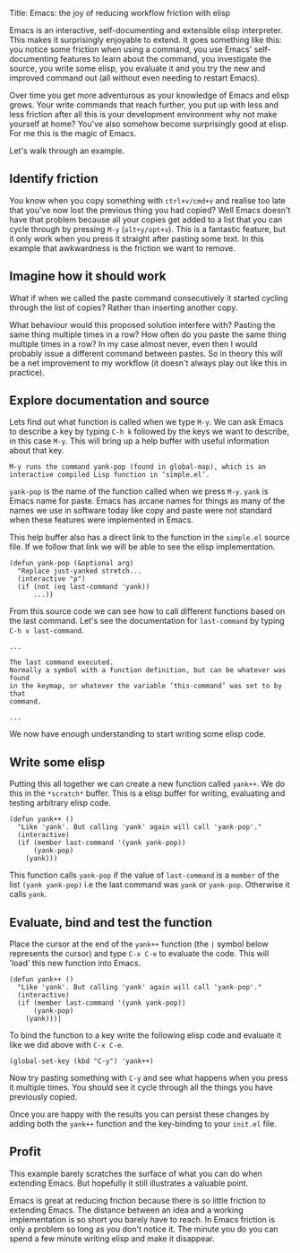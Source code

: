 Title: Emacs: the joy of reducing workflow friction with elisp

Emacs is an interactive, self-documenting and extensible elisp interpreter. This makes it surprisingly enjoyable to extend. It goes something like this: you notice some friction when using a command, you use Emacs' self-documenting features to learn about the command, you investigate the source, you write some elisp, you evaluate it and you try the new and improved command out (all without even needing to restart Emacs).

Over time you get more adventurous as your knowledge of Emacs and elisp grows. Your write commands that reach further, you put up with less and less friction after all this is your development environment why not make yourself at home? You've also somehow become surprisingly good at elisp. For me this is the magic of Emacs.

Let's walk through an example.

##  Identify friction

You know when you copy something with `ctrl+v/cmd+v` and realise too late that you've now lost the previous thing you had copied? Well Emacs doesn't have that problem because all your copies get added to a list that you can cycle through by pressing `M-y` (`alt+y/opt+v`). This is a fantastic feature, but it only work when you press it straight after pasting some text. In this example that awkwardness is the friction we want to remove.

## Imagine how it should work

What if when we called the paste command consecutively it started cycling through the list of copies? Rather than inserting another copy.

What behaviour would this proposed solution interfere with? Pasting the same thing multiple times in a row? How often do you paste the same thing multiple times in a row? In my case almost never, even then I would probably issue a different command between pastes. So in theory this will be a net improvement to my workflow (it doesn't always play out like this in practice).

## Explore documentation and source

Lets find out what function is called when we type `M-y`. We can ask Emacs to describe a key by typing `C-h k` followed by the keys we want to describe, in this case `M-y`. This will bring up a help buffer with useful information about that key.

```
M-y runs the command yank-pop (found in global-map), which is an
interactive compiled Lisp function in ‘simple.el’.
```

`yank-pop` is the name of the function called when we press `M-y`. `yank` is Emacs name for paste. Emacs has arcane names for things as many of the names we use in software today like copy and paste were not standard when these features were implemented in Emacs.

This help buffer also has a direct link to the function in the `simple.el` source file. If we follow that link we will be able to see the elisp implementation.

```elisp
(defun yank-pop (&optional arg)
  "Replace just-yanked stretch...
  (interactive "p")
  (if (not (eq last-command 'yank))
      ...))
```

From this source code we can see how to call different functions based on the last command. Let's see the documentation for `last-command` by typing `C-h v last-command`.

```
...

The last command executed.
Normally a symbol with a function definition, but can be whatever was found
in the keymap, or whatever the variable ‘this-command’ was set to by that
command.

...
```

We now have enough understanding to start writing some elisp code.

##  Write some elisp

Putting this all together we can create a new function called `yank++`. We do this in the `*scratch*` buffer. This is a elisp buffer for writing, evaluating and testing arbitrary elisp code.

```elisp
(defun yank++ ()
  "Like 'yank'. But calling 'yank' again will call 'yank-pop'."
  (interactive)
  (if (member last-command '(yank yank-pop))
      (yank-pop)
    (yank)))
```

This function calls `yank-pop` if the value of `last-command` is a `member` of the list `(yank yank-pop)` i.e the last command was `yank` or `yank-pop`. Otherwise it calls `yank`.

##  Evaluate, bind and test the function

Place the cursor at the end of the `yank++` function (the `|` symbol below represents the cursor) and type `C-x C-e` to evaluate the code. This will 'load' this new function into Emacs.

```elisp
(defun yank++ ()
  "Like 'yank'. But calling 'yank' again will call 'yank-pop'."
  (interactive)
  (if (member last-command '(yank yank-pop))
      (yank-pop)
    (yank)))|
```

To bind the function to a key write the following elisp code and evaluate it like we did above with `C-x C-e`.

```elisp
(global-set-key (kbd "C-y") 'yank++)
```

Now try pasting something with `C-y` and see what happens when you press it multiple times. You should see it cycle through all the things you have previously copied.

Once you are happy with the results you can persist these changes by adding both the `yank++` function and the key-binding to your `init.el` file.

##  Profit

This example barely scratches the surface of what you can do when extending Emacs. But hopefully it still illustrates a valuable point.

Emacs is great at reducing friction because there is so little friction to extending Emacs. The distance between an idea and a working implementation is so short you barely have to reach. In Emacs friction is only a problem so long as you don't notice it. The minute you do you can spend a few minute writing elisp and make it disappear.
